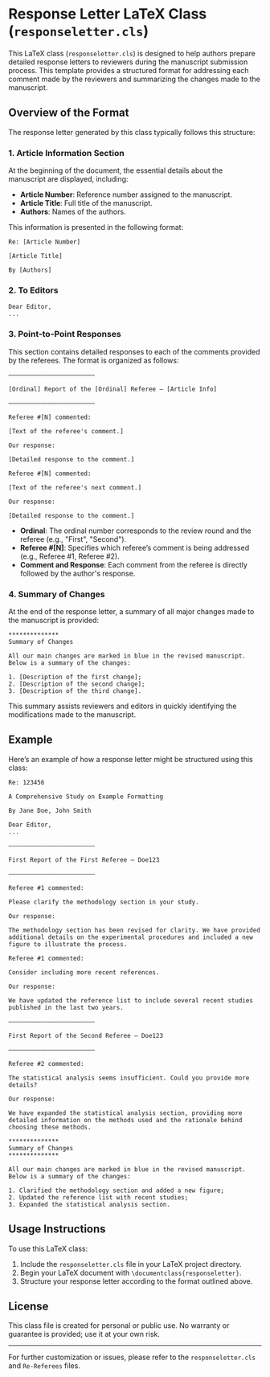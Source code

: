 # Response Letter LaTeX Class (`responseletter.cls`)

This LaTeX class (`responseletter.cls`) is designed to help authors prepare detailed response letters to reviewers during the manuscript submission process. This template provides a structured format for addressing each comment made by the reviewers and summarizing the changes made to the manuscript.

## Overview of the Format

The response letter generated by this class typically follows this structure:

### 1. Article Information Section

At the beginning of the document, the essential details about the manuscript are displayed, including:

- **Article Number**: Reference number assigned to the manuscript.
- **Article Title**: Full title of the manuscript.
- **Authors**: Names of the authors.

This information is presented in the following format:

```
Re: [Article Number]

[Article Title]

By [Authors]
```

### 2. To Editors

```
Dear Editor,
...
```

### 3. Point-to-Point Responses

This section contains detailed responses to each of the comments provided by the referees. The format is organized as follows:

```
————————————————————————

[Ordinal] Report of the [Ordinal] Referee – [Article Info]

————————————————————————

Referee #[N] commented:

[Text of the referee's comment.]

Our response:

[Detailed response to the comment.]

Referee #[N] commented:

[Text of the referee's next comment.]

Our response:

[Detailed response to the comment.]
```

- **Ordinal**: The ordinal number corresponds to the review round and the referee (e.g., "First", "Second").
- **Referee #[N]**: Specifies which referee’s comment is being addressed (e.g., Referee #1, Referee #2).
- **Comment and Response**: Each comment from the referee is directly followed by the author's response.

### 4. Summary of Changes

At the end of the response letter, a summary of all major changes made to the manuscript is provided:

```
**************
Summary of Changes

All our main changes are marked in blue in the revised manuscript. Below is a summary of the changes:

1. [Description of the first change];
2. [Description of the second change];
3. [Description of the third change].
```

This summary assists reviewers and editors in quickly identifying the modifications made to the manuscript.

## Example

Here’s an example of how a response letter might be structured using this class:

```
Re: 123456

A Comprehensive Study on Example Formatting

By Jane Doe, John Smith

Dear Editor,
...

————————————————————————

First Report of the First Referee – Doe123

————————————————————————

Referee #1 commented:

Please clarify the methodology section in your study.

Our response:

The methodology section has been revised for clarity. We have provided additional details on the experimental procedures and included a new figure to illustrate the process.

Referee #1 commented:

Consider including more recent references.

Our response:

We have updated the reference list to include several recent studies published in the last two years.

————————————————————————

First Report of the Second Referee – Doe123

————————————————————————

Referee #2 commented:

The statistical analysis seems insufficient. Could you provide more details?

Our response:

We have expanded the statistical analysis section, providing more detailed information on the methods used and the rationale behind choosing these methods.

**************
Summary of Changes
**************

All our main changes are marked in blue in the revised manuscript. Below is a summary of the changes:

1. Clarified the methodology section and added a new figure;
2. Updated the reference list with recent studies;
3. Expanded the statistical analysis section.

```

## Usage Instructions

To use this LaTeX class:

1. Include the `responseletter.cls` file in your LaTeX project directory.
2. Begin your LaTeX document with `\documentclass{responseletter}`.
3. Structure your response letter according to the format outlined above.

## License

This class file is created for personal or public use. No warranty or guarantee is provided; use it at your own risk.

---

For further customization or issues, please refer to the `responseletter.cls` and `Re-Referees` files.
